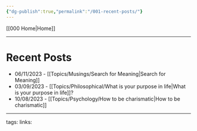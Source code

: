 ```yaml
---
{"dg-publish":true,"permalink":"/001-recent-posts/"}
---
```


[[000 Home\|Home]]

---

# Recent Posts

- 06/11/2023 - [[Topics/Musings/Search for Meaning\|Search for Meaning]]
- 03/09/2023 - [[Topics/Philosophical/What is your purpose in life\|What is your purpose in life]]?
- 10/08/2023 - [[Topics/Psychology/How to be charismatic\|How to be charismatic]]
  


---
tags:
links: